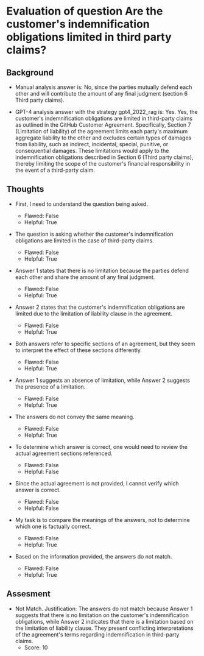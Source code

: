 # Evaluation of question Are the customer's indemnification obligations limited in third party claims?
## Background
- Manual analysis answer is: No, since the parties mutually defend each other and will contribute the amount of any final judgment (section 6 Third party claims).

- GPT-4 analysis answer with the strategy gpt4_2022_rag is: Yes. Yes, the customer's indemnification obligations are limited in third-party claims as outlined in the GitHub Customer Agreement. Specifically, Section 7 (Limitation of liability) of the agreement limits each party's maximum aggregate liability to the other and excludes certain types of damages from liability, such as indirect, incidental, special, punitive, or consequential damages. These limitations would apply to the indemnification obligations described in Section 6 (Third party claims), thereby limiting the scope of the customer's financial responsibility in the event of a third-party claim.
## Thoughts
- First, I need to understand the question being asked.
  - Flawed: False
  - Helpful: True

- The question is asking whether the customer's indemnification obligations are limited in the case of third-party claims.
  - Flawed: False
  - Helpful: True

- Answer 1 states that there is no limitation because the parties defend each other and share the amount of any final judgment.
  - Flawed: False
  - Helpful: True

- Answer 2 states that the customer's indemnification obligations are limited due to the limitation of liability clause in the agreement.
  - Flawed: False
  - Helpful: True

- Both answers refer to specific sections of an agreement, but they seem to interpret the effect of these sections differently.
  - Flawed: False
  - Helpful: True

- Answer 1 suggests an absence of limitation, while Answer 2 suggests the presence of a limitation.
  - Flawed: False
  - Helpful: True

- The answers do not convey the same meaning.
  - Flawed: False
  - Helpful: True

- To determine which answer is correct, one would need to review the actual agreement sections referenced.
  - Flawed: False
  - Helpful: False

- Since the actual agreement is not provided, I cannot verify which answer is correct.
  - Flawed: False
  - Helpful: False

- My task is to compare the meanings of the answers, not to determine which one is factually correct.
  - Flawed: False
  - Helpful: True

- Based on the information provided, the answers do not match.
  - Flawed: False
  - Helpful: True

## Assesment
- Not Match. Justification: The answers do not match because Answer 1 suggests that there is no limitation on the customer's indemnification obligations, while Answer 2 indicates that there is a limitation based on the limitation of liability clause. They present conflicting interpretations of the agreement's terms regarding indemnification in third-party claims.
  - Score: 10

